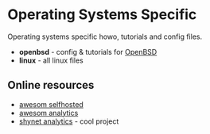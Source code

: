 # Operating Systems Specific

Operating systems specific howo, tutorials and config files.

* **openbsd** - config & tutorials for [OpenBSD](https://www.openbsd.org)
* **linux** - all linux files

## Online resources
* [awesom selfhosted](https://github.com/awesome-selfhosted/awesome-selfhosted) 
* [awesom analytics](https://github.com/onurakpolat/awesome-analytics) 
* [shynet analytics](https://github.com/milesmcc/shynet) - cool project

